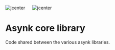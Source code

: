 ![jcenter](https://img.shields.io/badge/_jcenter_-0.0.0.14-6688ff.png?style=flat) &#x2003; ![jcenter](https://img.shields.io/badge/_Tests_-7/7-green.png?style=flat)
# Asynk core library
Code shared between the various asynk libraries.